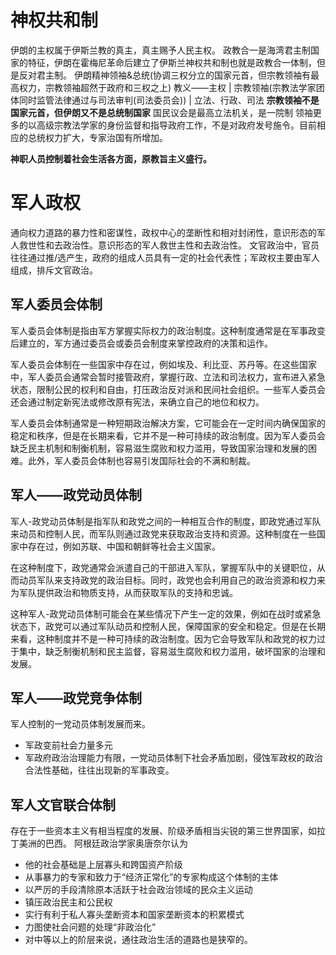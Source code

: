 # 神权共和制
伊朗的主权属于伊斯兰教的真主，真主赐予人民主权。
政教合一是海湾君主制国家的特征，伊朗在霍梅尼革命后建立了伊斯兰神权共和制也就是政教合一体制，但是反对君主制。
伊朗精神领袖&总统(协调三权分立的国家元首，但宗教领袖有最高权力，宗教领袖超然于政府和三权之上)
教义——主权
|
宗教领袖(宗教法学家团体同时监管法律通过与司法审判(司法委员会))
|
立法、行政、司法
**宗教领袖不是国家元首，但伊朗又不是总统制国家**
国民议会是最高立法机关，是一院制
领袖更多的以高级宗教法学家的身份监督和指导政府工作，不是对政府发号施令。目前相应的总统权力扩大，专家治国有所增加。

**神职人员控制着社会生活各方面，原教旨主义盛行。**
# 军人政权
通向权力道路的暴力性和密谋性，政权中心的垄断性和相对封闭性，意识形态的军人救世性和去政治性。意识形态的军人救世主性和去政治性。
文官政治中，官员往往通过推/选产生，政府的组成人员具有一定的社会代表性；军政权主要由军人组成，排斥文官政治。
## 军人委员会体制
军人委员会体制是指由军方掌握实际权力的政治制度。这种制度通常是在军事政变后建立的，军方通过委员会或委员会制度来掌控政府的决策和运作。

军人委员会体制在一些国家中存在过，例如埃及、利比亚、苏丹等。在这些国家中，军人委员会通常会暂时接管政府，掌握行政、立法和司法权力，宣布进入紧急状态，限制公民的权利和自由，打压政治反对派和民间社会组织。一些军人委员会还会通过制定新宪法或修改原有宪法，来确立自己的地位和权力。

军人委员会体制通常是一种短期政治解决方案，它可能会在一定时间内确保国家的稳定和秩序，但是在长期来看，它并不是一种可持续的政治制度。因为军人委员会缺乏民主机制和制衡机制，容易滋生腐败和权力滥用，导致国家治理和发展的困难。此外，军人委员会体制也容易引发国际社会的不满和制裁。
## 军人——政党动员体制
军人-政党动员体制是指军队和政党之间的一种相互合作的制度，即政党通过军队来动员和控制人民，而军队则通过政党来获取政治支持和资源。这种制度在一些国家中存在过，例如苏联、中国和朝鲜等社会主义国家。

在这种制度下，政党通常会派遣自己的干部进入军队，掌握军队中的关键职位，从而动员军队来支持政党的政治目标。同时，政党也会利用自己的政治资源和权力来为军队提供政治和物质支持，从而获取军队的支持和忠诚。

这种军人-政党动员体制可能会在某些情况下产生一定的效果，例如在战时或紧急状态下，政党可以通过军队动员和控制人民，保障国家的安全和稳定。但是在长期来看，这种制度并不是一种可持续的政治制度。因为它会导致军队和政党的权力过于集中，缺乏制衡机制和民主监督，容易滋生腐败和权力滥用，破坏国家的治理和发展。
## 军人——政党竞争体制
军人控制的一党动员体制发展而来。
- 军政变前社会力量多元
- 军政府政治治理能力有限，一党动员体制下社会矛盾加剧，侵蚀军政权的政治合法性基础，往往出现新的军事政变。
## 军人文官联合体制
存在于一些资本主义有相当程度的发展、阶级矛盾相当尖锐的第三世界国家，如拉丁美洲的巴西。
阿根廷政治学家奥唐奈尔认为
- 他的社会基础是上层寡头和跨国资产阶级
- 从事暴力的专家和致力于“经济正常化”的专家构成这个体制的主体
- 以严厉的手段清除原本活跃于社会政治领域的民众主义运动
- 镇压政治民主和公民权
- 实行有利于私人寡头垄断资本和国家垄断资本的积累模式
- 力图使社会问题的处理“非政治化”
- 对中等以上的阶层来说，通往政治生活的道路也是狭窄的。